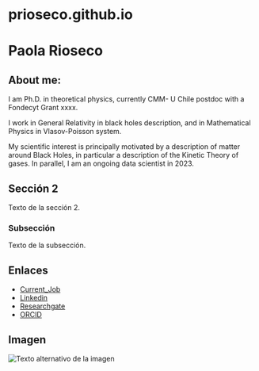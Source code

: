 # prioseco.github.io

# Paola Rioseco

## About me:


I am Ph.D. in theoretical physics, currently CMM- U Chile postdoc with a Fondecyt Grant xxxx.

I work in General Relativity in black holes description, and in Mathematical Physics in Vlasov-Poisson system. 

My scientific interest is principally motivated by a description of matter around Black Holes, in particular a description of the Kinetic Theory of gases. In parallel, I am an ongoing data scientist in 2023.


## Sección 2

Texto de la sección 2.

### Subsección

Texto de la subsección.

## Enlaces

- [Current_Job](https://www.cmm.uchile.cl/?cmm_people=paola-rioseco)
- [Linkedin](https://www.linkedin.com/in/paola-rioseco-770130197/)
- [Researchgate](https://www.researchgate.net/profile/Paola-Rioseco/research)
- [ORCID](https://orcid.org/0000-0002-7757-3291)
## Imagen

![Texto alternativo de la imagen](ruta/de/la/imagen.jpg)
